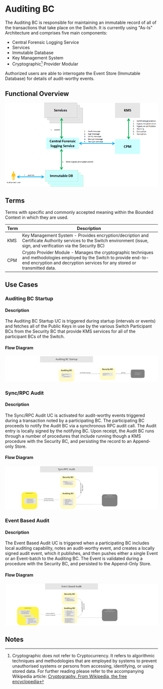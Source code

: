 # Auditing BC

The Auditing BC is responsible for maintaining an immutable record of all of the transactions that take place on the Switch.  It is currently using "As-Is" Architecture and comprises five main components:

* Central Forensic Logging Service
* Services
* Immutable Database
* Key Management System
* Cryptographic[^1] Provider Modular

Authorized users are able to interrogate the Event Store (Immutable Database) for details of audit-worthy events.

## Functional Overview

![Use Case - Auditing System Functional Overview](./assets/Mojaloop2RefArch_FunctionalOverview_09202021.png)
>

## Terms

Terms with specific and commonly accepted meaning within the Bounded Context in which they are used.

| Term | Description |
|---|---|
| KMS | Key Management System - Provides encryption/decription and Certificate Authority services to the Switch environment (issue, sign, and verification via the Security BC)  |
| CPM | Crypto Provider Module - Manages the cryptographic techniques and methodologies employed by the Switch to provide end-to-end encryption and decryption services for any stored or transmitted data. |

## Use Cases

### Auditing BC Startup

#### Description

The Auditing BC Startup UC is triggered during startup (intervals or events) and fetches all of the Public Keys in use by the various Switch Participant BCs from the Security BC that provide KMS services for all of the participant BCs of the Switch.

#### Flow Diagram

![Use Case - Auditing BC Startup](./assets/ML2RA_Audit_bcStartup_20210920.png)
>

### Sync/RPC Audit

#### Description

The Sync/RPC Audit UC is activated for audit-worthy events triggered during a transaction noted by a participating BC.  The participating BC proceeds to notify the Audit BC via a synchronous RPC audit call.  The Audit entry is locally signed by the notifying BC.  Upon receipt, the Audit BC runs through a number of procedures that include running though a KMS procedure with the Security BC, and persisting the record to an Append-only Store.

#### Flow Diagram

![Use Case - Sync/RPC Audit](./assets/ML2RA_Audit_syncRpcAudit_20210920.png)
>

### Event Based Audit

#### Description

The Event Based Audit UC is triggered when a participating BC includes local auditing capability, notes an audit-worthy event, and creates a locally signed audit event, which it publishes, and then pushes either a single Event or an Event-batch to the Auditing BC.  The Event is validated during a procedure with the Security BC, and persisted to the Append-Only Store.

#### Flow Diagram

![Use Case - Event Based Audit](./assets/ML2RA_Audit_eventBasedAudit_20210920.png)
>

<!-- Footnotes themselves at the bottom. -->
## Notes

[^1]: Cryptographic does not refer to Cryptocurrency.  It refers to algorithmic techniques and methodologies that are employed by systems to prevent unauthorised systems or persons from accessing, identifying, or using stored data. For further reading please refer to the accompanying Wikipedia article: [Cryptography, From Wikipedia, the free encyclopedia](https://en.wikipedia.org/wiki/Cryptography)

[^2]: Common Interfaces: [Mojaloop Common Interface List](../../commonInterfaces.md)
